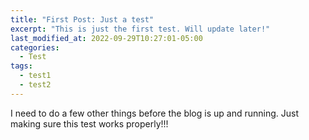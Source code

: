 ```yaml
---
title: "First Post: Just a test"
excerpt: "This is just the first test. Will update later!"
last_modified_at: 2022-09-29T10:27:01-05:00
categories:
  - Test
tags: 
  - test1
  - test2
---
```


I need to do a few other things before the blog is up and running. Just making sure this test works properly!!!
